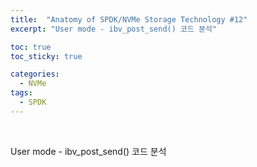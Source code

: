 ```yaml
---
title:  "Anatomy of SPDK/NVMe Storage Technology #12"
excerpt: "User mode - ibv_post_send() 코드 분석"

toc: true
toc_sticky: true

categories:
  - NVMe
tags:
  - SPDK
---
```


<br>



User mode - ibv_post_send() 코드 분석

